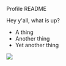 Profile README

Hey y'all, what is up?

* A thing
* Another thing
* Yet another thing


![](https://komarev.com/ghpvc/?username=slgraff)
